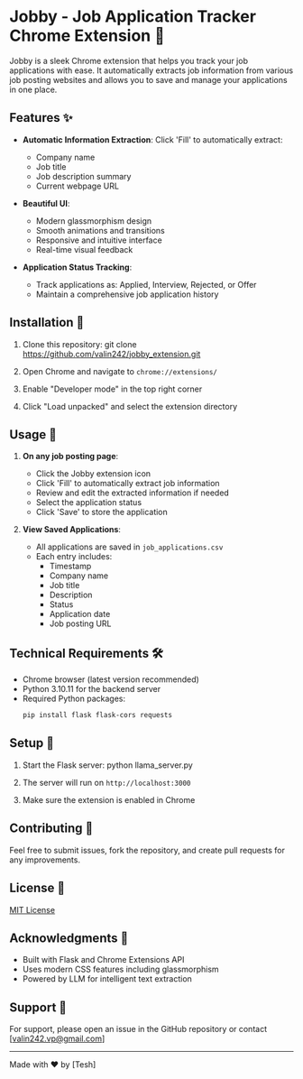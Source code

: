 # Jobby - Job Application Tracker Chrome Extension 🚀

Jobby is a sleek Chrome extension that helps you track your job applications with ease. It automatically extracts job information from various job posting websites and allows you to save and manage your applications in one place.

## Features ✨

- **Automatic Information Extraction**: Click 'Fill' to automatically extract:
  - Company name
  - Job title
  - Job description summary
  - Current webpage URL

- **Beautiful UI**:
  - Modern glassmorphism design
  - Smooth animations and transitions
  - Responsive and intuitive interface
  - Real-time visual feedback

- **Application Status Tracking**:
  - Track applications as: Applied, Interview, Rejected, or Offer
  - Maintain a comprehensive job application history

## Installation 🔧

1. Clone this repository:
git clone https://github.com/valin242/jobby_extension.git

2. Open Chrome and navigate to `chrome://extensions/`

3. Enable "Developer mode" in the top right corner

4. Click "Load unpacked" and select the extension directory

## Usage 📝

1. **On any job posting page**:
   - Click the Jobby extension icon
   - Click 'Fill' to automatically extract job information
   - Review and edit the extracted information if needed
   - Select the application status
   - Click 'Save' to store the application

2. **View Saved Applications**:
   - All applications are saved in `job_applications.csv`
   - Each entry includes:
     - Timestamp
     - Company name
     - Job title
     - Description
     - Status
     - Application date
     - Job posting URL

## Technical Requirements 🛠️

- Chrome browser (latest version recommended)
- Python 3.10.11 for the backend server
- Required Python packages:
  ```bash
  pip install flask flask-cors requests
  ```

## Setup 🚀

1. Start the Flask server:
python llama_server.py

2. The server will run on `http://localhost:3000`

3. Make sure the extension is enabled in Chrome

## Contributing 🤝

Feel free to submit issues, fork the repository, and create pull requests for any improvements.

## License 📄

[MIT License](LICENSE)

## Acknowledgments 🙏

- Built with Flask and Chrome Extensions API
- Uses modern CSS features including glassmorphism
- Powered by LLM for intelligent text extraction

## Support 💬

For support, please open an issue in the GitHub repository or contact [valin242.vp@gmail.com]

---

Made with ❤️ by [Tesh]

